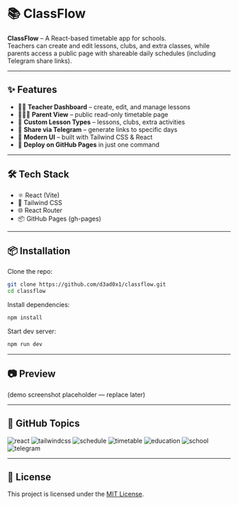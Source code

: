 # 📚 ClassFlow

**ClassFlow** – A React-based timetable app for schools.  
Teachers can create and edit lessons, clubs, and extra classes, while parents access a public page with shareable daily schedules (including Telegram share links).  

---

## ✨ Features
- 👩‍🏫 **Teacher Dashboard** – create, edit, and manage lessons  
- 👨‍👩‍👧 **Parent View** – public read-only timetable page  
- 📅 **Custom Lesson Types** – lessons, clubs, extra activities  
- 🔗 **Share via Telegram** – generate links to specific days  
- 🎨 **Modern UI** – built with Tailwind CSS & React  
- 🚀 **Deploy on GitHub Pages** in just one command  

---

## 🛠️ Tech Stack
- ⚛️ React (Vite)  
- 🎨 Tailwind CSS  
- 🌐 React Router  
- 📦 GitHub Pages (gh-pages)  

---

## 📦 Installation

Clone the repo:
```bash
git clone https://github.com/d3ad0x1/classflow.git
cd classflow
```

Install dependencies:
```bash
npm install
```
Start dev server:
```bash
npm run dev
```

---

## 📷 Preview
(demo screenshot placeholder — replace later)

---

## 🔖 GitHub Topics

![react](https://img.shields.io/badge/topic-react-blue?logo=react)
![tailwindcss](https://img.shields.io/badge/topic-tailwindcss-38B2AC?logo=tailwind-css)
![schedule](https://img.shields.io/badge/topic-schedule-purple)
![timetable](https://img.shields.io/badge/topic-timetable-orange)
![education](https://img.shields.io/badge/topic-education-green)
![school](https://img.shields.io/badge/topic-school-yellow)
![telegram](https://img.shields.io/badge/topic-telegram-2CA5E0?logo=telegram)

---

## 📜 License
This project is licensed under the [MIT License](LICENSE).
